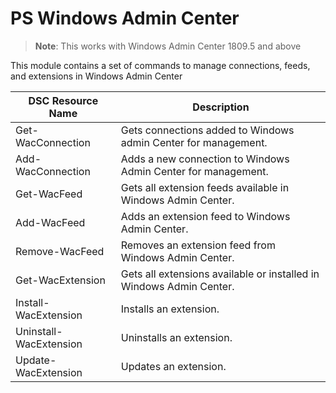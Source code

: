 # PS Windows Admin Center

> **Note**: This works with Windows Admin Center 1809.5 and above

This module contains a set of commands to manage connections, feeds, and extensions in Windows Admin Center

| DSC Resource Name      | Description                                                  |
| ---------------------- | ------------------------------------------------------------ |
| Get-WacConnection      | Gets connections added to Windows admin Center for management. |
| Add-WacConnection      | Adds a new connection to Windows Admin Center for management. |
| Get-WacFeed            | Gets all extension feeds available in Windows Admin Center.  |
| Add-WacFeed            | Adds an extension feed to Windows Admin Center.              |
| Remove-WacFeed         | Removes an extension feed from Windows Admin Center.         |
| Get-WacExtension       | Gets all extensions available or installed in Windows Admin Center. |
| Install-WacExtension   | Installs an extension.                                       |
| Uninstall-WacExtension | Uninstalls an extension.                                     |
| Update-WacExtension    | Updates an extension.                                        |

